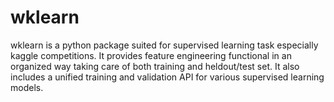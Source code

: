 # wklearn
wklearn is a python package suited for supervised learning task especially kaggle competitions. 
It provides feature engineering functional in an organized way taking care of both training and heldout/test set.
It also includes a unified training and validation API for various supervised learning models.
